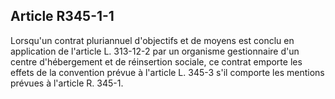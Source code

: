 ## Article R345-1-1


Lorsqu'un contrat pluriannuel d'objectifs et de moyens est conclu en application de l'article L. 313-12-2 par
un organisme gestionnaire d'un centre d'hébergement et de réinsertion sociale, ce contrat emporte les effets
de la convention prévue à l'article L. 345-3 s'il comporte les mentions prévues à l'article R. 345-1.

